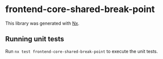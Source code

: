 # frontend-core-shared-break-point

This library was generated with [Nx](https://nx.dev).

## Running unit tests

Run `nx test frontend-core-shared-break-point` to execute the unit tests.
